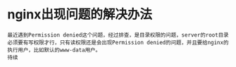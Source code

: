 nginx出现问题的解决办法
==

	最近遇到Permission denied这个问题，经过排查，是目录权限的问题，server的root目录必须要有写权限才行，只有读权限还是会出现Permission denied的问题，并且要给nginx的执行用户，比如默认的www-data用户。
	待续


